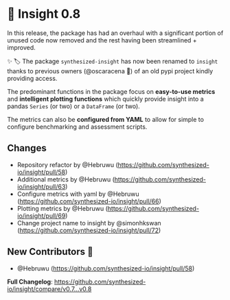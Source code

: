 # 🧿 Insight 0.8

In this release, the package has had an overhaul with a significant portion of
unused code now removed and the rest having been streamlined + improved.

✨ 🏷️  The package `synthesized-insight` has now been renamed to `insight`
thanks to previous owners (@oscaracena 🌟) of an old pypi project kindly
providing access.

The predominant functions in the package focus on **easy-to-use metrics** and
**intelligent plotting functions** which quickly provide insight into a pandas
`Series` (or two) or a `DataFrame` (or two).

The metrics can also be **configured from YAML** to allow for simple to
configure benchmarking and assessment scripts.

## Changes

- Repository refactor by @Hebruwu (https://github.com/synthesized-io/insight/pull/58)
- Additional metrics by @Hebruwu (https://github.com/synthesized-io/insight/pull/63)
- Configure metrics with yaml by @Hebruwu (https://github.com/synthesized-io/insight/pull/66)
- Plotting metrics by @Hebruwu (https://github.com/synthesized-io/insight/pull/69)
- Change project name to insight by @simonhkswan (https://github.com/synthesized-io/insight/pull/72)

## New Contributors 💎
* @Hebruwu (https://github.com/synthesized-io/insight/pull/58)

**Full Changelog**: https://github.com/synthesized-io/insight/compare/v0.7...v0.8
